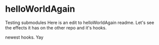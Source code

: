 # helloWorldAgain
Testing submodules 
Here is an edit to helloWorldAgain readme. Let's see the effects it has on the other repo and it's hooks.

newest hooks. Yay
